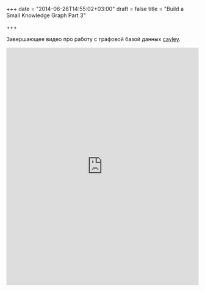 +++
date = "2014-06-26T14:55:02+03:00"
draft = false
title = "Build a Small Knowledge Graph Part 3"

+++

<p>Завершающее видео про работу с графовой базой данных <a href="https://github.com/google/cayley">cayley</a>.</p>
 <iframe width="100%" height="620" src="https://www.youtube.com/embed/KB94dIamAQc" frameborder="0" allowfullscreen></iframe>